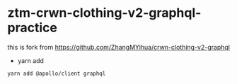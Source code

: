 # ztm-crwn-clothing-v2-graphql-practice
this is fork from https://github.com/ZhangMYihua/crwn-clothing-v2-graphql
- yarn add  
```tsx
yarn add @apollo/client graphql
``` 
